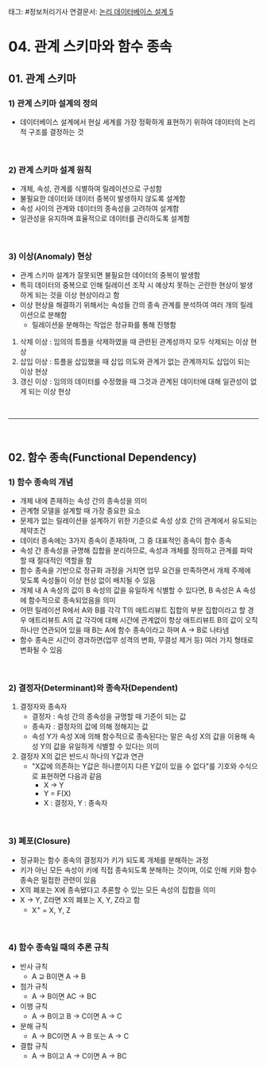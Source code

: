 태그: #정보처리기사 
연결문서: [논리 데이터베이스 설계 5](논리%20데이터베이스%20설계%205.md)

# 04. 관계 스키마와 함수 종속

## 01. 관계 스키마

### 1) 관계 스키마 설계의 정의
- 데이터베이스 설계에서 현실 세계를 가장 정확하게 표현하기 위하여 데이터의 논리적 구조를 결정하는 것

<br>

### 2) 관계 스키마 설계 원칙
- 개체, 속성, 관계를 식별하여 릴레이션으로 구성함
- 불필요한 데이터와 데이터 중복이 발생하지 않도록 설계함
- 속성 사이의 관계와 데이터의 종속성을 고려하여 설계함
- 일관성을 유지하며 효율적으로 데이터를 관리하도록 설계함

<br>

### 3) 이상(Anomaly) 현상
- 관계 스키마 설계가 잘못되면 불필요한 데이터의 중복이 발생함
- 특히 데이터의 중복으로 인해 릴레이션 조작 시 예상치 못하는 곤란한 현상이 발생하게 되는 것을 이상 현상이라고 함
- 이상 현상을 해결하기 위해서는 속성들 간의 종속 관계를 분석하여 여러 개의 릴레이션으로 분해함
    - 릴레이션을 분해하는 작업은 정규화를 통해 진행함
1. 삭제 이상 : 임의의 튜플을 삭제하였을 때 관련된 관계성까지 모두 삭제되는 이상 현상
2. 삽입 이상 : 튜플을 삽입했을 때 삽입 의도와 관계가 없는 관계까지도 삽입이 되는 이상 현상
3. 갱신 이상 : 임의의 데이터를 수정했을 때 그것과 관계된 데이터에 대해 일관성이 없게 되는 이상 현상

<br>

---

<br>

## 02. 함수 종속(Functional Dependency)

### 1) 함수 종속의 개념
- 개체 내에 존재하는 속성 간의 종속성을 의미
- 관계형 모델을 설계할 때 가장 중요한 요소
- 문제가 없는 릴레이션을 설계하기 위한 기준으로 속성 상호 간의 관계에서 유도되는 제약조건
- 데이터 종속에는 3가지 종속이 존재하며, 그 중 대표적인 종속이 함수 종속
- 속성 간 종속성을 규명해 집합을 분리하므로, 속성과 개체를 정의하고 관계를 파악할 때 절대적인 역할을 함
- 함수 종속을 기반으로 정규화 과정을 거치면 업무 요건을 만족하면서 개체 주제에 맞도록 속성들이 이상 현상 없이 배치될 수 있음
- 개체 내 A 속성의 값이 B 속성의 값을 유일하게 식별할 수 있다면, B 속성은 A 속성에 함수적으로 종속되었음을 의미
- 어떤 릴레이션 R에서 A와 B를 각각 T의 애트리뷰트 집합의 부분 집합이라고 할 경우 애트리뷰트 A의 값 각각에 대해 시간에 관계없이 항상 애트리뷰트 B의 값이 오직 하나만 연관되어 있을 때 B는 A에 함수 종속이라고 하며 A -> B로 나타냄
- 함수 종속은 시간이 경과하면(업무 성격의 변화, 무결성 제거 등) 여러 가지 형태로 변화될 수 있음

<br>

### 2) 결정자(Determinant)와 종속자(Dependent)
1. 결정자와 종속자
    - 결정자 : 속성 간의 종속성을 규명할 때 기준이 되는 값
    - 종속자 : 결정자의 값에 의해 정해지는 값
    - 속성 Y가 속성 X에 의해 함수적으로 종속된다는 말은 속성 X의 값을 이용해 속성 Y의 값을 유일하게 식별할 수 있다는 의미
2. 결정자 X의 값은 반드시 하나의 Y값과 연관
    - "X값에 의존하는 Y값은 하나뿐이지 다른 Y값이 있을 수 없다"를 기호와 수식으로 표현하면 다음과 같음
        - X -> Y
        - Y = F(X)
        - X : 결정자, Y : 종속자

<br>

### 3) 폐포(Closure)
- 정규화는 함수 종속의 결정자가 키가 되도록 개체를 분해하는 과정
- 키가 아닌 모든 속성이 키에 직접 종속되도록 분해하는 것이며, 이로 인해 키와 함수 종속은 밀접한 관련이 있음
- X의 폐포는 X에 종속됐다고 추론할 수 있는 모든 속성의 집합을 의미
- X -> Y, Z라면 X의 폐포는 X, Y, Z라고 함
    - X<sup>+</sup> = X, Y, Z

<br>

### 4) 함수 종속일 때의 추론 규칙
- 반사 규칙
    - A ⊇ B이면 A → B
- 첨가 규칙
    - A → B이면 AC → BC
- 이행 규칙
    - A → B이고 B → C이면 A → C
- 분해 규칙
    - A → BC이면 A → B 또는 A → C
- 결합 규칙
    - A → B이고 A → C이면 A → BC